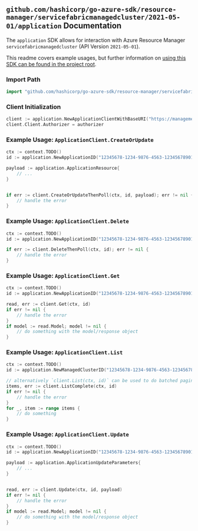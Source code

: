 
## `github.com/hashicorp/go-azure-sdk/resource-manager/servicefabricmanagedcluster/2021-05-01/application` Documentation

The `application` SDK allows for interaction with Azure Resource Manager `servicefabricmanagedcluster` (API Version `2021-05-01`).

This readme covers example usages, but further information on [using this SDK can be found in the project root](https://github.com/hashicorp/go-azure-sdk/tree/main/docs).

### Import Path

```go
import "github.com/hashicorp/go-azure-sdk/resource-manager/servicefabricmanagedcluster/2021-05-01/application"
```


### Client Initialization

```go
client := application.NewApplicationClientWithBaseURI("https://management.azure.com")
client.Client.Authorizer = authorizer
```


### Example Usage: `ApplicationClient.CreateOrUpdate`

```go
ctx := context.TODO()
id := application.NewApplicationID("12345678-1234-9876-4563-123456789012", "example-resource-group", "managedClusterName", "applicationName")

payload := application.ApplicationResource{
	// ...
}


if err := client.CreateOrUpdateThenPoll(ctx, id, payload); err != nil {
	// handle the error
}
```


### Example Usage: `ApplicationClient.Delete`

```go
ctx := context.TODO()
id := application.NewApplicationID("12345678-1234-9876-4563-123456789012", "example-resource-group", "managedClusterName", "applicationName")

if err := client.DeleteThenPoll(ctx, id); err != nil {
	// handle the error
}
```


### Example Usage: `ApplicationClient.Get`

```go
ctx := context.TODO()
id := application.NewApplicationID("12345678-1234-9876-4563-123456789012", "example-resource-group", "managedClusterName", "applicationName")

read, err := client.Get(ctx, id)
if err != nil {
	// handle the error
}
if model := read.Model; model != nil {
	// do something with the model/response object
}
```


### Example Usage: `ApplicationClient.List`

```go
ctx := context.TODO()
id := application.NewManagedClusterID("12345678-1234-9876-4563-123456789012", "example-resource-group", "managedClusterName")

// alternatively `client.List(ctx, id)` can be used to do batched pagination
items, err := client.ListComplete(ctx, id)
if err != nil {
	// handle the error
}
for _, item := range items {
	// do something
}
```


### Example Usage: `ApplicationClient.Update`

```go
ctx := context.TODO()
id := application.NewApplicationID("12345678-1234-9876-4563-123456789012", "example-resource-group", "managedClusterName", "applicationName")

payload := application.ApplicationUpdateParameters{
	// ...
}


read, err := client.Update(ctx, id, payload)
if err != nil {
	// handle the error
}
if model := read.Model; model != nil {
	// do something with the model/response object
}
```
